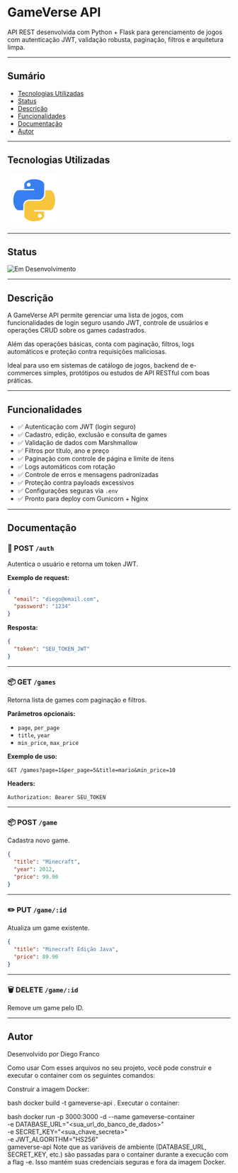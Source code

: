 # GameVerse API

API REST desenvolvida com Python + Flask para gerenciamento de jogos com autenticação JWT, validação robusta, paginação, filtros e arquitetura limpa.

---

## Sumário

- [Tecnologias Utilizadas](#tecnologias-utilizadas)
- [Status](#status)
- [Descrição](#descrição)
- [Funcionalidades](#funcionalidades)
- [Documentação](#documentacao)
- [Autor](#autor)

---

## Tecnologias Utilizadas

<div style="display: flex; justify-content: space-between; align-items: center; width: 100%;">
  <img src="images/python.png" alt="Logo Python" width="120"/>
</div>

---

## Status

![Em Desenvolvimento](http://img.shields.io/static/v1?label=STATUS&message=EM%20DESENVOLVIMENTO&color=RED&style=for-the-badge)

---

## Descrição

A GameVerse API permite gerenciar uma lista de jogos, com funcionalidades de login seguro usando JWT, controle de usuários e operações CRUD sobre os games cadastrados.

Além das operações básicas, conta com paginação, filtros, logs automáticos e proteção contra requisições maliciosas.

Ideal para uso em sistemas de catálogo de jogos, backend de e-commerces simples, protótipos ou estudos de API RESTful com boas práticas.

---

## Funcionalidades

- ✅ Autenticação com JWT (login seguro)
- ✅ Cadastro, edição, exclusão e consulta de games
- ✅ Validação de dados com Marshmallow
- ✅ Filtros por título, ano e preço
- ✅ Paginação com controle de página e limite de itens
- ✅ Logs automáticos com rotação
- ✅ Controle de erros e mensagens padronizadas
- ✅ Proteção contra payloads excessivos
- ✅ Configurações seguras via `.env`
- ✅ Pronto para deploy com Gunicorn + Nginx

---

## Documentação

### 🔐 POST `/auth`

Autentica o usuário e retorna um token JWT.

**Exemplo de request:**

```json
{
  "email": "diego@email.com",
  "password": "1234"
}
```

**Resposta:**

```json
{
  "token": "SEU_TOKEN_JWT"
}
```

---

### 📦 GET `/games`

Retorna lista de games com paginação e filtros.

**Parâmetros opcionais:**

- `page`, `per_page`
- `title`, `year`
- `min_price`, `max_price`

**Exemplo de uso:**

```
GET /games?page=1&per_page=5&title=mario&min_price=10
```

**Headers:**

```
Authorization: Bearer SEU_TOKEN
```

---

### 📦 POST `/game`

Cadastra novo game.

```json
{
  "title": "Minecraft",
  "year": 2012,
  "price": 99.90
}
```

---

### ✏️ PUT `/game/:id`

Atualiza um game existente.

```json
{
  "title": "Minecraft Edição Java",
  "price": 89.90
}
```

---

### 🗑️ DELETE `/game/:id`

Remove um game pelo ID.

---

## Autor

Desenvolvido por Diego Franco


Como usar
Com esses arquivos no seu projeto, você pode construir e executar o container com os seguintes comandos:

Construir a imagem Docker:

bash
docker build -t gameverse-api .
Executar o container:

bash
docker run -p 3000:3000 -d --name gameverse-container \
  -e DATABASE_URL="<sua_url_do_banco_de_dados>" \
  -e SECRET_KEY="<sua_chave_secreta>" \
  -e JWT_ALGORITHM="HS256" \
  gameverse-api
Note que as variáveis de ambiente (DATABASE_URL, SECRET_KEY, etc.) são passadas para o container durante a execução com a flag -e. Isso mantém suas credenciais seguras e fora da imagem Docker.

